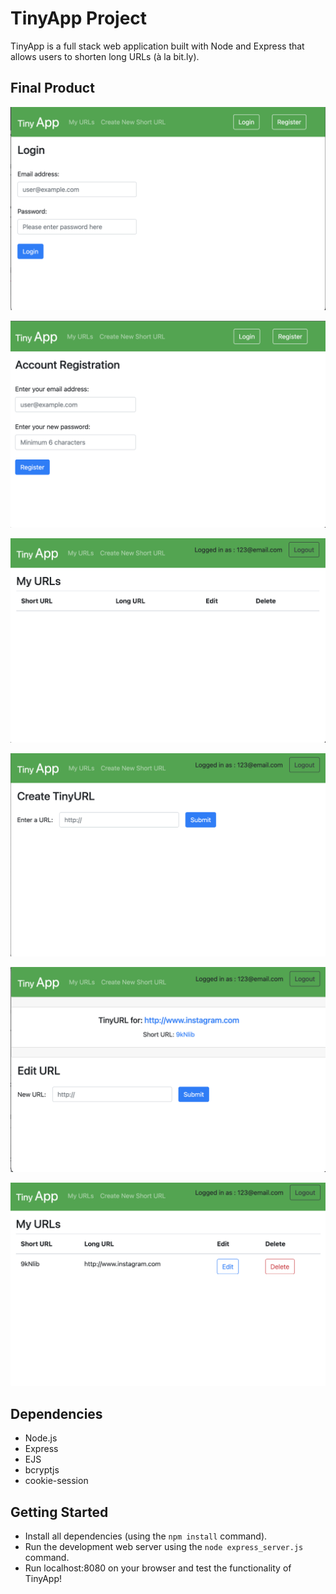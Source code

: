 # TinyApp Project

TinyApp is a full stack web application built with Node and Express that allows users to shorten long URLs (à la bit.ly).

## Final Product

!["The login page"](https://github.com/mjuned91/tinyapp/blob/master/docs/login-page.png?raw=true)

!["The register page"](https://github.com/mjuned91/tinyapp/blob/master/docs/register-page.png?raw=true)

!["The URLs page without any URLs"](https://github.com/mjuned91/tinyapp/blob/master/docs/urls-page1.png?raw=true)

!["The page to create new tiny URLs"](https://github.com/mjuned91/tinyapp/blob/master/docs/new_url-page.png?raw=true)

!["The URL edit page"](https://github.com/mjuned91/tinyapp/blob/master/docs/edit_url-page.png?raw=true)

!["The URLs page with a new tiny URL"](https://github.com/mjuned91/tinyapp/blob/master/docs/urls-page2.png?raw=true)

## Dependencies

- Node.js
- Express
- EJS
- bcryptjs
- cookie-session

## Getting Started

- Install all dependencies (using the `npm install` command).
- Run the development web server using the `node express_server.js` command.
- Run localhost:8080 on your browser and test the functionality of TinyApp!

